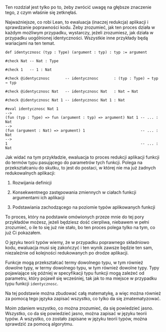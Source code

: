 Ten rozdział jest tylko po to, żeby zwrócić uwagę na głębsze znaczenie tego, z czym właśnie się
zetknęłaś.

Najważniejsze, co robi Lean, to ewaluacja (inaczej redukcja) aplikacji i sprawdzanie poprawności
kodu. Żeby zrozumieć, jak ten proces działa w każdym możliwym przypadku, wystarczy, jeżeli
zrozumiesz, jak działa w przypadku uogólnionej identyczności. Wszystkie inne przykłady będą
wariacjami na ten temat.

```lean
def identycznosc (typ : Type) (argument : typ) : typ := argument

#check Nat -- Nat : Type

#check 1   -- 1 : Nat

#check @identycznosc       -- identycznosc       : (typ : Type) → typ → typ

#check @identycznosc Nat   -- identycznosc Nat   : Nat → Nat

#check @identycznosc Nat 1 -- identycznosc Nat 1 : Nat

#eval identycznosc Nat 1
-->
(fun (typ : Type) => fun (argument : typ) => argument) Nat 1 -- ... : Nat
-->
(fun (argument : Nat) => argument) 1                         -- ... : Nat
-->
1                                                            -- ... : Nat
```

Jak widać na tym przykładzie, ewaluacja to proces redukcji aplikacji funkcji do termów typu
pasującego do parametrów tych funkcji. Polega na przekształcaniu do skutku, to jest do postaci, w
której nie ma już żadnych redukowalnych aplikacji:

1. Rozwijania definicji

2. Konsekwentnego zastępowania zmiennych w ciałach funkcji argumentami ich aplikacji

3. Podstawiania zachodzącego na poziomie typów aplikowanych funkcji

To proces, który na podstawie omówionych przeze mnie do tej pory przykładów możesz, jeżeli będziesz
dość cierpliwa, niebawem w pełni zrozumieć, o ile to się już nie stało, bo ten proces polega tylko
na tym, co już Ci pokazałem.

O języku teorii typów wiemy, że w przypadku poprawnego składniowo kodu, ewaluacja musi się zakończyć
i ten wynik zawsze będzie ten sam, niezależnie od kolejności redukowanych po drodze aplikacji.

Funkcje mogą przekształcać termy dowolnego typu, w tym również dowolne typy, w termy dowolnego typu,
w tym również dowolne typy. Typy pojawiające się później w specyfikacji typu funkcji mogą zależeć od
parametru, który pojawił się wcześniej, tak jak to ma miejsce w przypadku typu funkcji
`identycznosc`.

Na tej podstawie można zbudować całą matematykę, a więc można również za pomocą tego języka zapisać
wszystko, co tylko da się zmatematyzować.

Moim zdaniem wszystko, co można zrozumieć, da się powiedzieć jasno. Wszystko, co da się powiedzieć
jasno, można zapisać w języku teorii typów. A wszystko, co zostało zapisane w języku teorii typów,
można sprawdzić za pomocą algorytmu.
